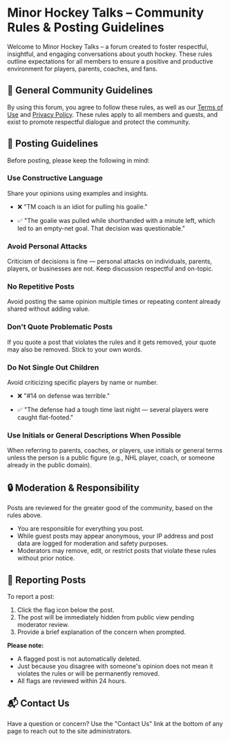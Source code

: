 # Minor Hockey Talks – Community Rules & Posting Guidelines

Welcome to Minor Hockey Talks – a forum created to foster respectful, insightful, and engaging conversations about youth hockey. These rules outline expectations for all members to ensure a positive and productive environment for players, parents, coaches, and fans.

## 🧾 General Community Guidelines

By using this forum, you agree to follow these rules, as well as our [Terms of Use](/terms) and [Privacy Policy](/privacy). These rules apply to all members and guests, and exist to promote respectful dialogue and protect the community.

## 📌 Posting Guidelines

Before posting, please keep the following in mind:

### Use Constructive Language

Share your opinions using examples and insights.

- ❌ "TM coach is an idiot for pulling his goalie."

- ✅ "The goalie was pulled while shorthanded with a minute left, which led to an empty-net goal. That decision was questionable."

### Avoid Personal Attacks

Criticism of decisions is fine — personal attacks on individuals, parents, players, or businesses are not. Keep discussion respectful and on-topic.

### No Repetitive Posts

Avoid posting the same opinion multiple times or repeating content already shared without adding value.

### Don't Quote Problematic Posts

If you quote a post that violates the rules and it gets removed, your quote may also be removed. Stick to your own words.

### Do Not Single Out Children

Avoid criticizing specific players by name or number.

- ❌ "#14 on defense was terrible."

- ✅ "The defense had a tough time last night — several players were caught flat-footed."

### Use Initials or General Descriptions When Possible

When referring to parents, coaches, or players, use initials or general terms unless the person is a public figure (e.g., NHL player, coach, or someone already in the public domain).

## 🔒 Moderation & Responsibility

Posts are reviewed for the greater good of the community, based on the rules above.

- You are responsible for everything you post.
- While guest posts may appear anonymous, your IP address and post data are logged for moderation and safety purposes.
- Moderators may remove, edit, or restrict posts that violate these rules without prior notice.

## 🚩 Reporting Posts

To report a post:

1. Click the flag icon below the post.
2. The post will be immediately hidden from public view pending moderator review.
3. Provide a brief explanation of the concern when prompted.

**Please note:**

- A flagged post is not automatically deleted.
- Just because you disagree with someone's opinion does not mean it violates the rules or will be permanently removed.
- All flags are reviewed within 24 hours.

## 📬 Contact Us

Have a question or concern? Use the "Contact Us" link at the bottom of any page to reach out to the site administrators.
